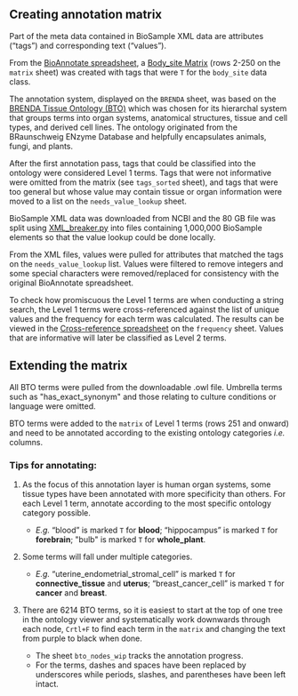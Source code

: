 ## Creating annotation matrix

Part of the meta data contained in BioSample XML data are attributes (“tags”) and corresponding text (“values”).

From the [BioAnnotate spreadsheet](https://docs.google.com/spreadsheets/d/1J-kYYDBv3K5HFYMiHhSseEcpW8TQ3ilbSxfynXNtzKo/), a [Body_site Matrix](https://docs.google.com/spreadsheets/d/1pFDiM9vZkttKOMPB8Es7HAro46TF3-ps/edit?usp=sharing&ouid=111190611970066466857&rtpof=true&sd=true) (rows 2-250 on the `matrix` sheet) was created with tags that were `T` for the `body_site` data class.

The annotation system, displayed on the `BRENDA` sheet, was based on the [BRENDA Tissue Ontology (BTO)](https://www.ebi.ac.uk/ols/ontologies/bto) which was chosen for its hierarchal system that groups terms into organ systems, anatomical structures, tissue and cell types, and derived cell lines. The ontology originated from the BRaunschweig ENzyme Database and helpfully encapsulates animals, fungi, and plants.

After the first annotation pass, tags that could be classified into the ontology were considered Level 1 terms. Tags that were not informative were omitted from the matrix (see `tags_sorted` sheet), and tags that were too general but whose value may contain tissue or organ information were moved to a list on the `needs_value_lookup` sheet.

BioSample XML data was downloaded from NCBI and the 80 GB file was split using [XML_breaker.py](https://gist.github.com/nicwolff/b4da6ec84ba9c23c8e59) into files containing 1,000,000 BioSample elements so that the value lookup could be done locally.

From the XML files, values were pulled for attributes that matched the tags on the `needs_value_lookup` list. Values were filtered to remove integers and some special characters were removed/replaced for consistency with the original BioAnnotate spreadsheet.

To check how promiscuous the Level 1 terms are when conducting a string search, the Level 1 terms were cross-referenced against the list of unique values and the frequency for each term was calculated. The results can be viewed in the [Cross-reference spreadsheet](https://docs.google.com/spreadsheets/d/1pyRJH8HhSYFXZt4E7T20Fr3044lInH87/edit?usp=sharing&ouid=111190611970066466857&rtpof=true&sd=true) on the `frequency` sheet. Values that are informative will later be classified as Level 2 terms.

## Extending the matrix

All BTO terms were pulled from the downloadable .owl file. Umbrella terms such as "has_exact_synonym" and those relating to culture conditions or language were omitted.

BTO terms were added to the `matrix` of Level 1 terms (rows 251 and onward) and need to be annotated according to the existing ontology categories *i.e.* columns.

### Tips for annotating:

1. As the focus of this annotation layer is human organ systems, some tissue types have been annotated with more specificity than others. For each Level 1 term, annotate according to the most specific ontology category possible.
    - *E.g.* “blood” is marked `T` for **blood**; “hippocampus” is marked `T` for **forebrain**; "bulb" is marked `T` for **whole_plant**.

2. Some terms will fall under multiple categories.
    - *E.g.* “uterine_endometrial_stromal_cell” is marked `T` for **connective_tissue** and **uterus**; “breast_cancer_cell” is marked `T` for **cancer** and **breast**.

3. There are 6214 BTO terms, so it is easiest to start at the top of one tree in the ontology viewer and systematically work downwards through each node, `Crtl+F` to find each term in the `matrix` and changing the text from purple to black when done.
    - The sheet `bto_nodes_wip` tracks the annotation progress.
    - For the terms, dashes and spaces have been replaced by underscores while periods, slashes, and parentheses have been left intact.


